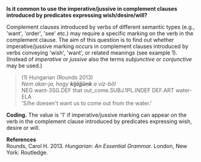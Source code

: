 **Is it common to use the imperative/jussive in complement clauses introduced by predicates expressing wish/desire/will?** 

Complement clauses introduced by verbs of different semantic types (e.g., 'want', 'order', 'see' etc.) may require a specific marking on the verb in the complement clause. The aim of this question is to find out whether imperative/jussive marking occurs in complement clauses introduced by verbs conveying 'wish', 'want', or related meanings (see example 1). (Instead of *imperative* or *jussive* also the terms *subjunctive* or *conjunctive* may be used.)

>(1) Hungarian (Rounds 2013)<br/>
>*Nem akar-ja, hogy **kijöjjünk** a víz-ből*<br/>
>NEG want-3SG.DEF that out_come.SUBJ.1PL.INDEF DEF.ART water-ELA<br/> 
>'S/he doesen't want us to come out from the water.'

**Coding.** The value is '1' if imperative/jussive marking can appear on the verb in the complement clause introduced by predicates expressing wish, desire or will.

**References**<br/>
Rounds, Carol H. 2013. *Hungarian: An Essential Grammar.* London, New York: Routledge.
